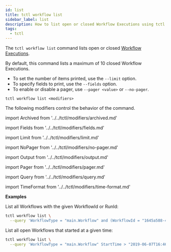 ```yaml
---
id: list
title: tctl workflow list
sidebar_label: list
description: How to list open or closed Workflow Executions using tctl.
tags:
  - tctl
---
```


The `tctl workflow list` command lists open or closed [Workflow Executions](/concepts/what-is-a-workflow-execution).

By default, this command lists a maximum of 10 closed Workflow Executions.

- To set the number of items printed, use the `--limit` option.
- To specify fields to print, use the `--fields` option.
- To enable or disable a pager, use `--pager <value>` or `--no-pager`.

`tctl workflow list <modifiers>`

The following modifiers control the behavior of the command.

<!--Archived-->

import Archived from '../../tctl/modifiers/archived.md'

<Archived />

<!--Fields-->

import Fields from '../../tctl/modifiers/fields.md'

<Fields />

<!--Limit-->

import Limit from '../../tctl/modifiers/limit.md'

<Limit />

<!--NoPager-->

import NoPager from '../../tctl/modifiers/no-pager.md'

<NoPager />

<!--Output-->

import Output from '../../tctl/modifiers/output.md'

<Output />

<!--Pager-->

import Pager from '../../tctl/modifiers/pager.md'

<Pager />

<!--Query-->

import Query from '../../tctl/modifiers/query.md'

<Query />

<!--TimeFormat-->

import TimeFormat from '../../tctl/modifiers/time-format.md'

<TimeFormat />

**Examples**

List all Workflows with the given WorkflowId or RunId:

```bash
tctl workflow list \
  --query 'WorkflowType = "main.Workflow" and (WorkflowId = "1645a588-4772-4dab-b276-5f9db108b3a8" or RunId = "be66519b-5f09-40cd-b2e8-20e4106244dc")'
```

List all open Workflows that started at a given time:

```bash
tctl workflow list \
  --query 'WorkflowType = "main.Workflow" StartTime > "2019-06-07T16:46:34-08:00" and ExecutionStatus = "Running"'
```
